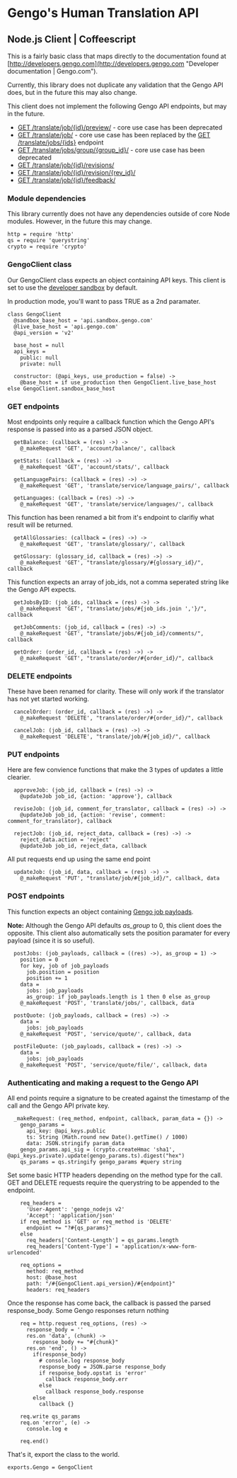 # Gengo's Human Translation API 
## Node.js Client | Coffeescript

This is a fairly basic class that maps directly to the documentation found at [http://developers.gengo.com](http://developers.gengo.com "Developer documentation | Gengo.com").

Currently, this library does not duplicate any validation that the Gengo API does, but in the future this may also change.

This client does not implement the following Gengo API endpoints, but may in the future.

* [GET /translate/job/{id}/preview/](http://developers.gengo.com/v2/job/#preview-get "Developer documentation | Gengo.com") - core use case has been deprecated 
* [GET /translate/job/](http://developers.gengo.com/v2/job/#job-get "Developer documentation | Gengo.com")  - core use case has been replaced by the [GET /translate/jobs/{ids}](http://developers.gengo.com/v2/job/#jobs-by-id-get "Developer documentation | Gengo.com") endpoint 
* [GET /translate/jobs/group/{group_id}/](http://developers.gengo.com/v2/jobs/#job "Developer documentation | Gengo.com") - core use case has been deprecated
* [GET /translate/job/{id}/revisions/](http://developers.gengo.com/v2/job/#revisions-get "Developer documentation | Gengo.com")
* [GET /translate/job/{id}/revision/{rev_id}/](http://developers.gengo.com/v2/job/#revision-get "Developer documentation | Gengo.com")
* [GET /translate/job/{id}/feedback/](http://developers.gengo.com/v2/job/#feedback-get "Developer documentation | Gengo.com")

### Module dependencies

This library currently does not have any dependencies outside of core Node modules. However, in the future this may change.

    http = require 'http'
    qs = require 'querystring'
    crypto = require 'crypto'

### GengoClient class

Our GengoClient class expects an object containing API keys. This client is set to use the [developer sandbox](http://sandbox.gengo.com "Developer sandbox | Gengo.com") by default.

In production mode, you'll want to pass TRUE as a 2nd paramater.

    class GengoClient
      @sandbox_base_host = 'api.sandbox.gengo.com'
      @live_base_host = 'api.gengo.com'
      @api_version = 'v2'

      base_host = null
      api_keys =
        public: null
        private: null

      constructor: (@api_keys, use_production = false) ->
        @base_host = if use_production then GengoClient.live_base_host else GengoClient.sandbox_base_host

### GET endpoints

Most endpoints only require a callback function which the Gengo API's response is passed into as a parsed JSON object.

      getBalance: (callback = (res) ->) ->
        @_makeRequest 'GET', 'account/balance/', callback

      getStats: (callback = (res) ->) ->
        @_makeRequest 'GET', 'account/stats/', callback

      getLanguagePairs: (callback = (res) ->) ->
        @_makeRequest 'GET', 'translate/service/language_pairs/', callback

      getLanguages: (callback = (res) ->) ->
        @_makeRequest 'GET', 'translate/service/languages/', callback

This function has been renamed a bit from it's endpoint to clarifiy what result will be returned.

      getAllGlossaries: (callback = (res) ->) ->
        @_makeRequest 'GET', 'translate/glossary/', callback

      getGlossary: (glossary_id, callback = (res) ->) ->
        @_makeRequest 'GET', "translate/glossary/#{glossary_id}/", callback

This function expects an array of job_ids, not a comma seperated string like the Gengo API expects. 

      getJobsByID: (job_ids, callback = (res) ->) ->
        @_makeRequest 'GET', "translate/jobs/#{job_ids.join ','}/", callback

      getJobComments: (job_id, callback = (res) ->) ->
        @_makeRequest 'GET', "translate/jobs/#{job_id}/comments/", callback

      getOrder: (order_id, callback = (res) ->) ->
        @_makeRequest 'GET', "translate/order/#{order_id}/", callback

### DELETE endpoints

These have been renamed for clarity.
These will only work if the translator has not yet started working.

      cancelOrder: (order_id, callback = (res) ->) ->
        @_makeRequest 'DELETE', "translate/order/#{order_id}/", callback

      cancelJob: (job_id, callback = (res) ->) ->
        @_makeRequest 'DELETE', "translate/job/#{job_id}/", callback

### PUT endpoints

Here are few convience functions that make the 3 types of updates a little clearier.

      approveJob: (job_id, callback = (res) ->) ->
        @updateJob job_id, {action: 'approve'}, callback

      reviseJob: (job_id, comment_for_translator, callback = (res) ->) ->
        @updateJob job_id, {action: 'revise', comment: comment_for_translator}, callback

      rejectJob: (job_id, reject_data, callback = (res) ->) ->
        reject_data.action = 'reject'
        @updateJob job_id, reject_data, callback

All put requests end up using the same end point

      updateJob: (job_id, data, callback = (res) ->) ->
        @_makeRequest 'PUT', "translate/job/#{job_id}/", callback, data

### POST endpoints

This function expects an object containing [Gengo job payloads](http://developers.gengo.com/v2/payloads/#job-payload---for-submissions "Developer documentation | Payloads | Gengo.com"). 

**Note:** Although the Gengo API defaults _as_group_ to 0, this client does the opposite. This client also automatically sets the position paramater for every payload (since it is so useful).

      postJobs: (job_payloads, callback = ((res) ->), as_group = 1) ->
        position = 0
        for key, job of job_payloads
          job.position = position
          position += 1
        data =
          jobs: job_payloads
          as_group: if job_payloads.length is 1 then 0 else as_group
        @_makeRequest 'POST', 'translate/jobs/', callback, data

      postQuote: (job_payloads, callback = (res) ->) ->
        data =
          jobs: job_payloads
        @_makeRequest 'POST', 'service/quote/', callback, data

      postFileQuote: (job_payloads, callback = (res) ->) ->
        data =
          jobs: job_payloads
        @_makeRequest 'POST', 'service/quote/file/', callback, data

### Authenticating and making a request to the Gengo API
All end points require a signature to be created against the timestamp of the call and the Gengo API private key.

      _makeRequest: (req_method, endpoint, callback, param_data = {}) ->
        gengo_params =
          api_key: @api_keys.public
          ts: String (Math.round new Date().getTime() / 1000)
          data: JSON.stringify param_data
        gengo_params.api_sig = (crypto.createHmac 'sha1', @api_keys.private).update(gengo_params.ts).digest("hex")
        qs_params = qs.stringify gengo_params #query string

Set some basic HTTP headers depending on the method type for the call. GET and DELETE requests require the querystring to be appended to the endpoint. 

        req_headers =
          'User-Agent': 'gengo_nodejs v2'
          'Accept': 'application/json'
        if req_method is 'GET' or req_method is 'DELETE'
          endpoint += "?#{qs_params}"
        else
          req_headers['Content-Length'] = qs_params.length
          req_headers['Content-Type'] = 'application/x-www-form-urlencoded'

        req_options =
          method: req_method
          host: @base_host
          path: "/#{GengoClient.api_version}/#{endpoint}"
          headers: req_headers

Once the response has come back, the callback is passed the parsed response_body. Some Gengo responses return nothing

        req = http.request req_options, (res) ->
          response_body = ''
          res.on 'data', (chunk) ->
            response_body += "#{chunk}"
          res.on 'end', () ->
            if(response_body)
              # console.log response_body
              response_body = JSON.parse response_body
              if response_body.opstat is 'error'
                callback response_body.err
              else
                callback response_body.response
            else
              callback {}

        req.write qs_params
        req.on 'error', (e) ->
          console.log e

        req.end()

That's it, export the class to the world.

    exports.Gengo = GengoClient